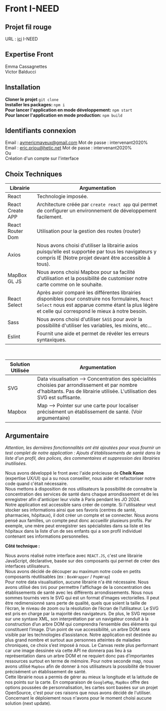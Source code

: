 # Front I-NEED  
  
## Projet fil rouge  
URL : [ici](http://localhost:3000/) I-NEED  

## Expertise Front  
Emma Cassagnettes  
Victor Balducci  

## Installation

**Cloner le projet**
`git clone`<br/>
**Installer les packages:**
`npm i`<br/>
**Pour lancer l'application en mode développement:**
`npm start`<br/>
**Pour lancer l'application en mode production:**
`npm build`<br/>

## Identifiants connexion 

Email : aymericmayeux@gmail.com Mot de passe : intervenant2020% <br/>
Email : eric.priou@hetic.net Mot de passe : intervenant2020%  <br/>
Ou  <br/>
Création d'un compte sur l'interface  

## Choix Techniques  
| Librairie | Argumentation |  
| --- | --- |  
| React |Technologie imposée.|  
| React Create APP | Architecture créée par `create react app` qui permet de configurer un environnement de développement facilement. |  
| React Router Dom | Utilisation pour la gestion des routes (router)|  
| Axios | Nous avons choisi d'utiliser la librairie axios puisqu’elle est supportée par tous les navigateurs y compris IE (Notre projet devant être accessible à tous).|  
| MapBox GL JS | Nous avons choisi Mapbox pour sa facilité d'utilisation et la possibilité de customiser notre carte comme on le souhaite. |  
| React Select | Après avoir comparé les différentes librairies disponibles pour construire nos formulaires, `React Select` nous est apparue comme étant la plus légère et celle qui correspond le mieux à notre besoin. |  
| Sass | Nous avons choisi d'utiliser `SASS` pour avoir la possibilité d'utiliser les variables, les mixins, etc... |  
| Eslint | Fournit une aide et permet de révéler les erreurs syntaxiques. |  

<br/>

| Solution Utilisée | Argumentation |  
| --- | --- |  
| SVG | Data visualisation --> Concentration des spécialités choisies par arrondissement et par nombre d'habitants. Pas de librairie utilisée. L'utilisation des SVG est suffisante.|  
| Mapbox | Map --> Pointer sur une carte pour localiser précisément un établissement de santé. (Voir argumentaire)|  


## Argumentaire  
*Attention, les dernières fonctionnalités ont été ajoutées pour vous fournir un test complet de notre application : Ajouts d'établissements de santé dans la liste d'un profil, des polices, des commentaires et suppression des librairies inutilisées.*  
  
Nous avons développé le front avec l'aide précieuse de **Cheik Kone** (expertise UX/UI) qui a su nous conseiller, nous aider et refactoriser notre code quand c'était nécessaire.  
Nous mettons à disposition de nos utilisateurs la possibilité de connaitre la concentration des services de santé dans chaque arrondissement et de les enregistrer afin d'anticiper leur visite à Paris pendant les JO 2024.  
Notre application est accessible sans créer de compte. Si l'utilisateur veut stocker ses informations ainsi que ses favoris (centres de santé, pharmacies, hôpitaux), il doit créer un compte et se connecter. Nous avons pensé aux familles, un compte peut donc accueillir plusieurs profils. Par exemple, une mère peut enregistrer ses spécialistes dans sa liste et les hôpitaux dans la liste d'un de ses enfants qui a son profil individuel contenant ses informations personnelles.

**Côté technique :**  

Nous avons réalisé notre interface avec `REACT.JS`, c'est une librairie JavaScript, déclarative, basée sur des composants qui permet de créer des interfaces utilisateurs.  
Nous avons décidé de découper au maximum notre code en petits composants réutilisables (ex : `BoxWrapper` / `PopWrap`)  
Pour notre data visualisation, aucune librairie n'a été nécessaire. Nous avons utilisé des `SVG` pour permettre l'affichage de la concentration des établissements de santé avec les différents arrondissements. Nous nous sommes tournés vers le SVG qui est un format d’images vectorielles. Il peut être redimensionné sans perte de qualité, quels que soient la taille de l’écran, le niveau de zoom ou la résolution de l’écran de l’utilisateur.
Le SVG est pris en charge par la majorité des navigateurs.
De plus, le SVG repose sur une syntaxe XML, son interprétation par un navigateur conduit à la construction d’un arbre DOM qui comprendra l’ensemble des éléments qui constituent l’image. D’un point de vue accessibilité, un arbre DOM sera visible par les technologies d’assistance. Notre application est destinée au plus grand nombre et surtout aux personnes atteintes de maladies chroniques, ce choix s’est imposé à nous.
Le Canvas reste plus performant car une image dessinée via cette API ne donnera pas lieu à sa représentation dans un arbre DOM et ne requiert donc pas d’importantes ressources surtout en terme de mémoire.
Pour notre seconde map, nous avons utilisé `Mapbox` afin de donner à nos utilisateurs la possibilité de trouver précisément un établissement de santé.  
Cette librairie nous a permis de gérer au mieux la longitude et la latitude de nos points sur la carte. En comparaison de `GoogleMap`,  `MapBox` offre des options poussées de personnalisation, les cartes sont basées sur un projet OpenSource, c'est pour ces raisons que nous avons décidé de l'utiliser.  
Concernant le déploiement nous n'avons pour le moment choisi aucune solution (next update).